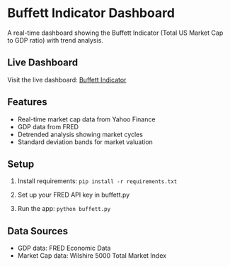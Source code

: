 # Buffett Indicator Dashboard

A real-time dashboard showing the Buffett Indicator (Total US Market Cap to GDP ratio) with trend analysis.

## Live Dashboard
Visit the live dashboard: [Buffett Indicator](https://your-app-url.onrender.com)


## Features
- Real-time market cap data from Yahoo Finance
- GDP data from FRED
- Detrended analysis showing market cycles
- Standard deviation bands for market valuation

## Setup
1. Install requirements:
```pip install -r requirements.txt```

2. Set up your FRED API key in buffett.py

3. Run the app:
```python buffett.py```

## Data Sources
- GDP data: FRED Economic Data
- Market Cap data: Wilshire 5000 Total Market Index
```



